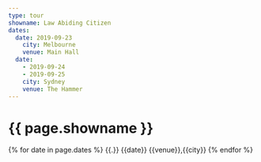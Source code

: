 ```yaml
---
type: tour
showname: Law Abiding Citizen
dates:
  date: 2019-09-23
    city: Melbourne
    venue: Main Hall
  date:
    - 2019-09-24
    - 2019-09-25
    city: Sydney
    venue: The Hammer
---
```

# {{ page.showname }}

{% for date in page.dates %}
  {{.}}
  {{date}} {{venue}},{{city}}
{% endfor %}
